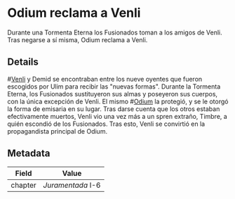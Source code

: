 # Odium reclama a Venli
Durante una Tormenta Eterna los Fusionados toman a los amigos de Venli. Tras negarse a sí misma, Odium reclama a Venli.

## Details
#[Venli](characters/venli) y Demid se encontraban entre los nueve oyentes que fueron escogidos por Ulim para recibir las "nuevas formas". Durante la Tormenta Eterna, los Fusionados sustituyeron sus almas y poseyeron sus cuerpos, con la única excepción de Venli. El mismo #[Odium](characters/odium) la protegió, y se le otorgó la forma de emisaria en su lugar. Tras darse cuenta que los otros estaban efectivamente muertos, Venli vio una vez más a un spren extraño, Timbre, a quién escondió de los Fusionados. Tras esto, Venli se convirtió en la propagandista principal de Odium.

## Metadata
| Field | Value |
| ----- | ----- |
| chapter | *Juramentada* I-6 |
